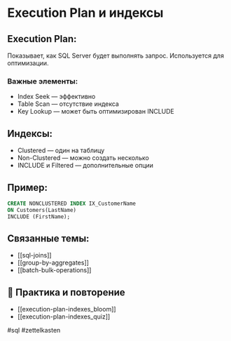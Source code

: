 # Execution Plan и индексы

## Execution Plan:
Показывает, как SQL Server будет выполнять запрос. Используется для оптимизации.

### Важные элементы:
- Index Seek — эффективно
- Table Scan — отсутствие индекса
- Key Lookup — может быть оптимизирован INCLUDE

## Индексы:
- Clustered — один на таблицу
- Non-Clustered — можно создать несколько
- INCLUDE и Filtered — дополнительные опции

## Пример:
```sql
CREATE NONCLUSTERED INDEX IX_CustomerName
ON Customers(LastName)
INCLUDE (FirstName);
```

## Связанные темы:
- [[sql-joins]]
- [[group-by-aggregates]]
- [[batch-bulk-operations]]

## 🔁 Практика и повторение
- [[execution-plan-indexes_bloom]]
- [[execution-plan-indexes_quiz]]

#sql #zettelkasten